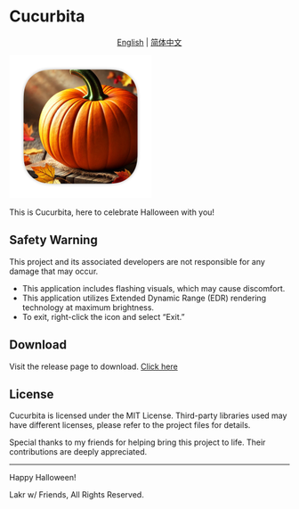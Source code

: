 # Cucurbita

<p align="center">
  <a href="README.md">English</a> |
  <a href="./Resources/i18n/zh_Hans/README.md">简体中文</a>
</p>

</div>

![Cucurbita](Cucurbita/App/Assets.xcassets/AppIcon.appiconset/icon-128@2x.png)

This is Cucurbita, here to celebrate Halloween with you!

## Safety Warning

This project and its associated developers are not responsible for any damage that may occur.

- This application includes flashing visuals, which may cause discomfort.
- This application utilizes Extended Dynamic Range (EDR) rendering technology at maximum brightness.
- To exit, right-click the icon and select “Exit.”

## Download

Visit the release page to download. [Click here](https://github.com/Lakr233/Halloween24/releases)

## License

Cucurbita is licensed under the MIT License. Third-party libraries used may have different licenses, please refer to the project files for details.

Special thanks to my friends for helping bring this project to life. Their contributions are deeply appreciated.

---

Happy Halloween!

Lakr w/ Friends, All Rights Reserved.
